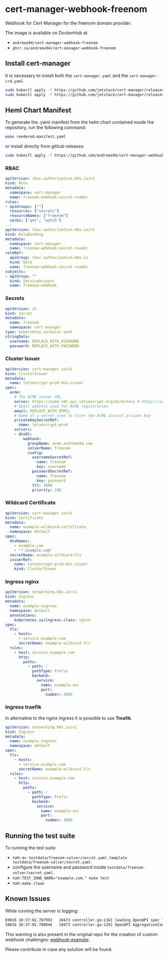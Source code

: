 # cert-manager-webhook-freenom
Webhook for Cert-Manager for the freenom domain provider.

The image is available on DockerHub at:
- `andreee94/cert-manager-webhook-freenom`
- `ghcr.io/andreee94/cert-manager-webhook-freenom`

## Install cert-manager

It is necessary to install both the `cert-manager.yaml` and the `cert-manager-crd.yaml`.

```bash
sudo kubectl apply -f https://github.com/jetstack/cert-manager/releases/latest/download/cert-manager.yaml
sudo kubectl apply -f https://github.com/jetstack/cert-manager/releases/latest/download/cert-manager-crd.yaml
```

## Heml Chart Manifest

To generate the .yaml manifest from the helm chart contained inside the repository, 
run the following command:

```bash
make rendered-manifest.yaml
```

or install directly from github releases:

```bash
sudo kubectl apply -f https://github.com/andreee94/cert-manager-webhook-freenom/releases/latest/download/cert-manager-freenom.yaml
```

### RBAC

```yaml
apiVersion: rbac.authorization.k8s.io/v1
kind: Role
metadata:
  namespace: cert-manager
  name: freenom-webhook:secret-reader
rules:
- apiGroups: [""]
  resources: ["secrets"]
  resourceNames: ["freenom"]
  verbs: ["get", "watch"]
---
apiVersion: rbac.authorization.k8s.io/v1
kind: RoleBinding
metadata:
  namespace: cert-manager
  name: freenom-webhook:secret-reader
roleRef:
  apiGroup: rbac.authorization.k8s.io
  kind: Role
  name: freenom-webhook:secret-reader
subjects:
- apiGroup: ""
  kind: ServiceAccount
  name: freenom-webhook
```

### Secrets

```yaml
apiVersion: v1
kind: Secret
metadata:
  name: freenom
  namespace: cert-manager
type: kubernetes.io/basic-auth
stringData:
  username: REPLACE_WITH_USERNAME
  password: REPLACE_WITH_PASSWORD
```

### Cluster Issuer

```yaml
apiVersion: cert-manager.io/v1
kind: ClusterIssuer
metadata:
  name: letsencrypt-prod-dns-issuer
spec:
  acme:
    # The ACME server URL
    server: https://acme-v02.api.letsencrypt.org/directory # https://acme-staging-v02.api.letsencrypt.org/directory
    # Email address used for ACME registration
    email: REPLACE_WITH_EMAIL
    # Name of a secret used to store the ACME account private key
    privateKeySecretRef:
      name: letsencrypt-prod
    solvers:
    - dns01:
        webhook:
          groupName: acme.andreee94.com
          solverName: freenom
          config:
            usernameSecretRef:
              name: freenom
              key: username
            passwordSecretRef:
              name: freenom
              key: password
            ttl: 3600
            priority: 100  
```

### Wildcard Certificate

```yaml
apiVersion: cert-manager.io/v1
kind: Certificate
metadata:
  name: example-wildcard-certificate
  namespace: default
spec:
  dnsNames:
    - example.com
    - "*.example.com"
  secretName: example-wildcard-tls
  issuerRef:
    name: letsencrypt-prod-dns-issuer
    kind: ClusterIssuer
```

### Ingress nginx

```yaml
apiVersion: networking.k8s.io/v1
kind: Ingress
metadata:
  name: example-ingress
  namespace: default
  annotations:
    kubernetes.io/ingress.class: nginx
spec:
  tls:
    - hosts:
      - service.example.com
      secretName: example-wildcard-tls
  rules:
    - host: service.example.com
      http: 
        paths:
          - path: /
            pathType: Prefix
            backend:
              service:
                name: example-svc
                port:
                  number: 3000
```

### Ingress traefik

In alternative to the nginx ingress it is possible to use **Treafik**.

```yaml
apiVersion: networking.k8s.io/v1
kind: Ingress
metadata:
  name: example-ingress
  namespace: default
spec:
  tls:
    - hosts:
      - service.example.com
      secretName: example-wildcard-tls
  rules:
    - host: service.example.com
      http: 
        paths:
          - path: /
            pathType: Prefix
            backend:
              service:
                name: example-svc
                port:
                  number: 3000
```


## Running the test suite

To running the test suite:

- run: `mv testdata/freenom-solver/secret.yaml.template testdata/freenom-solver/secret.yaml`
- configure the username and password inside `testdata/freenom-solver/secret.yaml`.
- run: `TEST_ZONE_NAME="example.com." make test`
- run: `make clean`


## Known Issues

While running the server is logging:

```bash
E0816 10:37:02.707993   10473 controller.go:116] loading OpenAPI spec for "v1alpha1.acme.andreee94.com" failed with: OpenAPI spec does not exist
I0816 10:37:02.708046   10473 controller.go:129] OpenAPI AggregationController: action for item v1alpha1.acme.andreee94.com: Rate Limited Requeue.
```

This warning is also present in the original repo for the creation of custom webhook challenges: [webhook-example](https://github.com/cert-manager/webhook-example/issues/27).

Please contribute in case any solution will be found.